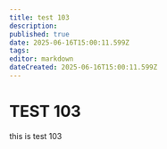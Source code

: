 ```yaml
---
title: test 103
description: 
published: true
date: 2025-06-16T15:00:11.599Z
tags: 
editor: markdown
dateCreated: 2025-06-16T15:00:11.599Z
---
```


# TEST 103
this is test 103
